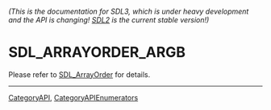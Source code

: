 ###### (This is the documentation for SDL3, which is under heavy development and the API is changing! [SDL2](https://wiki.libsdl.org/SDL2/) is the current stable version!)
# SDL_ARRAYORDER_ARGB

Please refer to [SDL_ArrayOrder](SDL_ArrayOrder) for details.

----
[CategoryAPI](CategoryAPI), [CategoryAPIEnumerators](CategoryAPIEnumerators)

